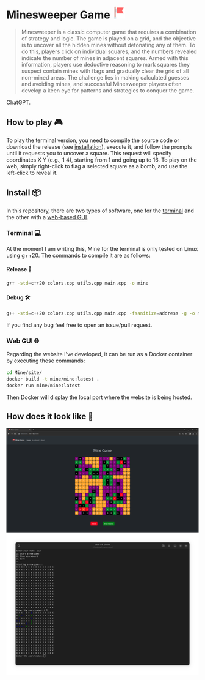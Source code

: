 # Minesweeper Game <img src="site/static/favicon.ico">
> Minesweeper is a classic computer game that requires a combination of strategy and logic. The game is played on a grid, and the objective is to uncover all the hidden mines without detonating any of them. To do this, players click on individual squares, and the numbers revealed indicate the number of mines in adjacent squares. Armed with this information, players use deductive reasoning to mark squares they suspect contain mines with flags and gradually clear the grid of all non-mined areas. The challenge lies in making calculated guesses and avoiding mines, and successful Minesweeper players often develop a keen eye for patterns and strategies to conquer the game.

ChatGPT.

## How to play 🎮
To play the terminal version, you need to compile the source code or download the release (see [installation](#install-📦)), execute it, and follow the prompts until it requests you to uncover a square.
This request will specify coordinates X Y (e.g., 1 4), starting from 1 and going up to 16. 
To play on the web, simply right-click to flag a selected square as a bomb, and use the left-click to reveal it.

## Install 📦
In this repository, there are two types of software, one for the [terminal](#terminal-💻) and the other with a [web-based GUI](#web-gui-🌐).

### Terminal 💻
At the moment I am writing this, Mine for the terminal is only tested on Linux using g++20. The commands to compile it are as follows:

#### Release 🚀
```bash
g++ -std=c++20 colors.cpp utils.cpp main.cpp -o mine
```

#### Debug 🛠️
```bash
g++ -std=c++20 colors.cpp utils.cpp main.cpp -fsanitize=address -g -o mine
```
If you find any bug feel free to open an issue/pull request.

### Web GUI 🌐
Regarding the website I've developed, it can be run as a Docker container by executing these commands:
```bash
cd Mine/site/
docker build -t mine/mine:latest .
docker run mine/mine:latest
```
Then Docker will display the local port where the website is being hosted.

## How does it look like 👀
<img src="screenWeb.png">
<img src="screenTerminal.png">